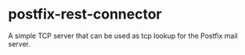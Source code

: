 # postfix-rest-connector
A simple TCP server that can be used as tcp lookup for the Postfix mail server.
